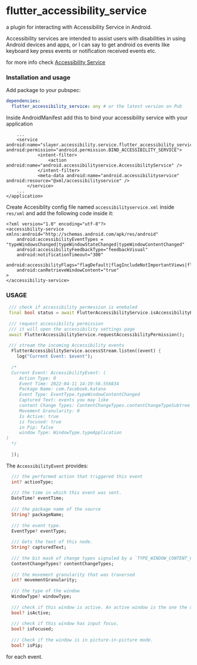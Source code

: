 # flutter_accessibility_service

a plugin for interacting with Accessibility Service in Android.

Accessibility services are intended to assist users with disabilities in using Android devices and apps, or I can say to get android os events like keyboard key press events or notification received events etc.

for more info check [Accessibility Service](https://developer.android.com/guide/topics/ui/accessibility/)

### Installation and usage ###

Add package to your pubspec:

```yaml
dependencies:
  flutter_accessibility_service: any # or the latest version on Pub
```

Inside AndroidManifest add this to bind your accessibility service with your application

```
    ...
    <service android:name="slayer.accessibility.service.flutter_accessibility_service.AccessibilityListener" android:permission="android.permission.BIND_ACCESSIBILITY_SERVICE">
            <intent-filter>
                <action android:name="android.accessibilityservice.AccessibilityService" />
            </intent-filter>
            <meta-data android:name="android.accessibilityservice" android:resource="@xml/accessibilityservice" />
        </service>
    ...
</application>

```

Create Accesiblity config file named `accessibilityservice.xml` inside `res/xml` and add the following code inside it:

```
<?xml version="1.0" encoding="utf-8"?>
<accessibility-service xmlns:android="http://schemas.android.com/apk/res/android"
    android:accessibilityEventTypes = "typeWindowsChanged|typeWindowStateChanged|typeWindowContentChanged"
    android:accessibilityFeedbackType="feedbackVisual"
    android:notificationTimeout="300"
    android:accessibilityFlags="flagDefault|flagIncludeNotImportantViews|flagRequestTouchExplorationMode|flagRequestEnhancedWebAccessibility|flagReportViewIds|flagRetrieveInteractiveWindows"
    android:canRetrieveWindowContent="true"
>
</accessibility-service>

```

### USAGE


```dart
 /// check if accessibility permession is enebaled
 final bool status = await FlutterAccessibilityService.isAccessibilityPermissionEnabled();
 
 /// request accessibility permission
 /// it will open the accessibility settings page
 await FlutterAccessibilityService.requestAccessibilityPermission();
 
 /// stream the incoming Accessibility events
  FlutterAccessibilityService.accessStream.listen((event) {
    log("Current Event: $event");
  
  /*
  Current Event: AccessibilityEvent: (
     Action Type: 0 
     Event Time: 2022-04-11 14:19:56.556834 
     Package Name: com.facebook.katana 
     Event Type: EventType.typeWindowContentChanged 
     Captured Text: events you may like 
     content Change Types: ContentChangeTypes.contentChangeTypeSubtree 
     Movement Granularity: 0
     Is Active: true
     is focused: true
     in Pip: false
     window Type: WindowType.typeApplication
)
  */
  
  });
```

The `AccessibilityEvent` provides:

```dart
  /// the performed action that triggered this event
  int? actionType;
  
  /// the time in which this event was sent.
  DateTime? eventTime;
  
  /// the package name of the source
  String? packageName;
  
  /// the event type.
  EventType? eventType;
  
  /// Gets the text of this node.
  String? capturedText;
  
  /// the bit mask of change types signaled by a `TYPE_WINDOW_CONTENT_CHANGED` event or `TYPE_WINDOW_STATE_CHANGED`. A single event may represent multiple change types
  ContentChangeTypes? contentChangeTypes;
  
  /// the movement granularity that was traversed
  int? movementGranularity;
  
  /// the type of the window
  WindowType? windowType;
  
  /// check if this window is active. An active window is the one the user is currently touching or the window has input focus and the user is not touching any window.
  bool? isActive;
  
  /// check if this window has input focus.
  bool? isFocused;
  
  /// Check if the window is in picture-in-picture mode.
  bool? isPip;
```

for each event.
